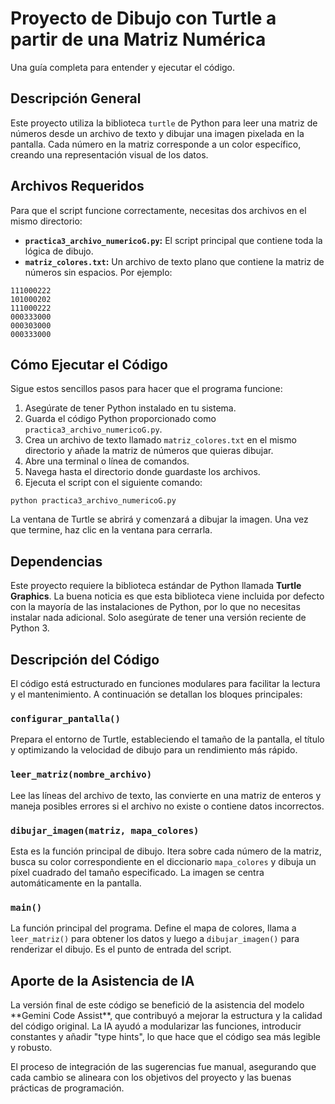# Proyecto de Dibujo con Turtle a partir de una Matriz Numérica

Una guía completa para entender y ejecutar el código.

## Descripción General

Este proyecto utiliza la biblioteca `turtle` de Python para leer una matriz de números desde un archivo de texto y dibujar una imagen pixelada en la pantalla. Cada número en la matriz corresponde a un color específico, creando una representación visual de los datos.

## Archivos Requeridos

Para que el script funcione correctamente, necesitas dos archivos en el mismo directorio:

*   **`practica3_archivo_numericoG.py`:** El script principal que contiene toda la lógica de dibujo.
*   **`matriz_colores.txt`:** Un archivo de texto plano que contiene la matriz de números sin espacios. Por ejemplo:

```
111000222
101000202
111000222
000333000
000303000
000333000
```

## Cómo Ejecutar el Código

Sigue estos sencillos pasos para hacer que el programa funcione:

1.  Asegúrate de tener Python instalado en tu sistema.
2.  Guarda el código Python proporcionado como `practica3_archivo_numericoG.py`.
3.  Crea un archivo de texto llamado `matriz_colores.txt` en el mismo directorio y añade la matriz de números que quieras dibujar.
4.  Abre una terminal o línea de comandos.
5.  Navega hasta el directorio donde guardaste los archivos.
6.  Ejecuta el script con el siguiente comando:

```
python practica3_archivo_numericoG.py
```

La ventana de Turtle se abrirá y comenzará a dibujar la imagen. Una vez que termine, haz clic en la ventana para cerrarla.

## Dependencias

Este proyecto requiere la biblioteca estándar de Python llamada **Turtle Graphics**. La buena noticia es que esta biblioteca viene incluida por defecto con la mayoría de las instalaciones de Python, por lo que no necesitas instalar nada adicional. Solo asegúrate de tener una versión reciente de Python 3.

## Descripción del Código

El código está estructurado en funciones modulares para facilitar la lectura y el mantenimiento. A continuación se detallan los bloques principales:

### `configurar_pantalla()`

Prepara el entorno de Turtle, estableciendo el tamaño de la pantalla, el título y optimizando la velocidad de dibujo para un rendimiento más rápido.

### `leer_matriz(nombre_archivo)`

Lee las líneas del archivo de texto, las convierte en una matriz de enteros y maneja posibles errores si el archivo no existe o contiene datos incorrectos.

### `dibujar_imagen(matriz, mapa_colores)`

Esta es la función principal de dibujo. Itera sobre cada número de la matriz, busca su color correspondiente en el diccionario `mapa_colores` y dibuja un píxel cuadrado del tamaño especificado. La imagen se centra automáticamente en la pantalla.

### `main()`

La función principal del programa. Define el mapa de colores, llama a `leer_matriz()` para obtener los datos y luego a `dibujar_imagen()` para renderizar el dibujo. Es el punto de entrada del script.

## Aporte de la Asistencia de IA

La versión final de este código se benefició de la asistencia del modelo \*\*Gemini Code Assist\*\*, que contribuyó a mejorar la estructura y la calidad del código original. La IA ayudó a modularizar las funciones, introducir constantes y añadir "type hints", lo que hace que el código sea más legible y robusto.

El proceso de integración de las sugerencias fue manual, asegurando que cada cambio se alineara con los objetivos del proyecto y las buenas prácticas de programación.
